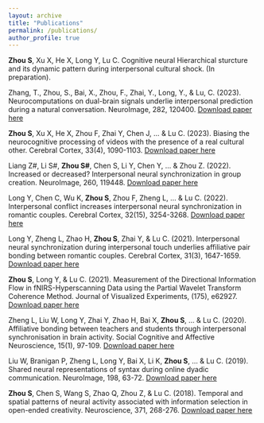 ```yaml
---
layout: archive
title: "Publications"
permalink: /publications/
author_profile: true
---
```


**Zhou S**, Xu X, He X, Long Y, Lu C. Cognitive neural Hierarchical sturcture and its dynamic pattern during interpersonal cultural shock. (In preparation).

Zhang, T., Zhou, S., Bai, X., Zhou, F., Zhai, Y., Long, Y., & Lu, C. (2023). Neurocomputations on dual-brain signals underlie interpersonal prediction during a natural conversation. NeuroImage, 282, 120400. [Download paper here](https://manipulative.github.io/academicpages.github.io/files/NI2023.pdf)

**Zhou S**, Xu X, He X, Zhou F, Zhai Y, Chen J, … & Lu C. (2023). Biasing the neurocognitive processing of videos with the presence of a real cultural other. Cerebral Cortex, 33(4), 1090-1103. [Download paper here](https://manipulative.github.io/academicpages.github.io/files/CC2023.pdf)

Liang Z#, Li S#, **Zhou S#**, Chen S, Li Y, Chen Y, … & Zhou Z. (2022). Increased or decreased? Interpersonal neural synchronization in group creation. NeuroImage, 260, 119448. [Download paper here](https://manipulative.github.io/academicpages.github.io/files/NI2022.pdf)

Long Y, Chen C, Wu K, **Zhou S**, Zhou F, Zheng L, … & Lu C. (2022). Interpersonal conflict increases interpersonal neural synchronization in romantic couples. Cerebral Cortex, 32(15), 3254-3268. [Download paper here](https://manipulative.github.io/academicpages.github.io/files/CC2022.pdf)

Long Y, Zheng L, Zhao H, **Zhou S**, Zhai Y, & Lu C. (2021). Interpersonal neural synchronization during interpersonal touch underlies affiliative pair bonding between romantic couples. Cerebral Cortex, 31(3), 1647-1659. [Download paper here](https://manipulative.github.io/academicpages.github.io/files/CC2021.pdf)

**Zhou S**, Long Y, & Lu C. (2021). Measurement of the Directional Information Flow in fNIRS-Hyperscanning Data using the Partial Wavelet Transform Coherence Method. Journal of Visualized Experiments, (175), e62927. [Download paper here](https://manipulative.github.io/academicpages.github.io/files/JOVE2021.pdf)

Zheng L, Liu W, Long Y, Zhai Y, Zhao H, Bai X, **Zhou S**, … & Lu C. (2020). Affiliative bonding between teachers and students through interpersonal synchronisation in brain activity. Social Cognitive and Affective Neuroscience, 15(1), 97-109. [Download paper here](https://manipulative.github.io/academicpages.github.io/files/SCAN2020.pdf)

Liu W, Branigan P, Zheng L, Long Y, Bai X, Li K, **Zhou S**, … & Lu C. (2019). Shared neural representations of syntax during online dyadic communication. NeuroImage, 198, 63-72. [Download paper here](https://manipulative.github.io/academicpages.github.io/files/NI2019.pdf)

**Zhou S**, Chen S, Wang S, Zhao Q, Zhou Z, & Lu C. (2018). Temporal and spatial patterns of neural activity associated with information selection in open-ended creativity. Neuroscience, 371, 268-276. [Download paper here](https://manipulative.github.io/academicpages.github.io/files/Neuroscience2018.pdf)